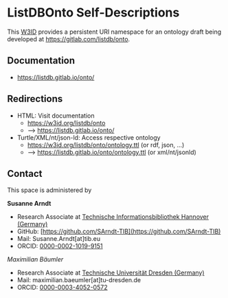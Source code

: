 ListDBOnto Self-Descriptions
==============================

This [W3ID](https://w3id.org) provides a persistent URI namespace for an ontology draft being developed at <https://gitlab.com/listdb/onto>.

## Documentation
* https://listdb.gitlab.io/onto/

## Redirections
* HTML: Visit documentation
  * https://w3id.org/listdb/onto
  * --> https://listdb.gitlab.io/onto/
* Turtle/XML/nt/json-ld: Access respective ontology
  * https://w3id.org/listdb/onto/ontology.ttl (or rdf, json, ...)
  * --> https://listdb.gitlab.io/onto/ontology.ttl (or xml/nt/jsonld)


## Contact
This space is administered by

**Susanne Arndt**
- Research Associate at [Technische Informationsbibliothek Hannover (Germany)](www.tib.eu)
- GitHub: [https://github.com/SArndt-TIB](https://github.com/SArndt-TIB)
- Mail: Susanne.Arndt[at]tib.eu
- ORCID: [0000-0002-1019-9151](https://orcid.org/0000-0002-1019-9151)

_Maximilian Bäumler_
- Research Associate at [Technische Universität Dresden (Germany)](https://tu-dresden.de/)
- Mail: maximilian.baeumler[at]tu-dresden.de
- ORCID: [0000-0003-4052-0572](https://orcid.org/0000-0003-4052-0572)
